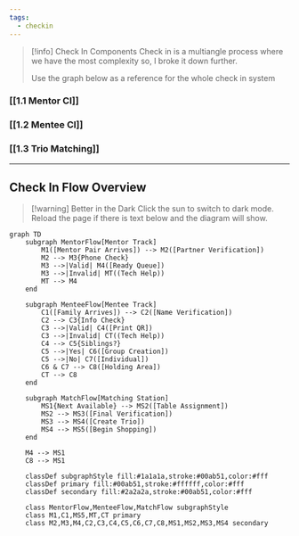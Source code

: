 ```yaml
---
tags:
  - checkin
---
```

> [!info] Check In Components
> Check in is a multiangle process where we have the most complexity so, I broke it down further.
> 
> Use the graph below as a reference for the whole check in system
### [[1.1 Mentor CI]]
### [[1.2 Mentee CI]]
### [[1.3 Trio Matching]]

---
## Check In Flow Overview
> [!warning] Better in the Dark
> Click the sun to switch to dark mode. 
> Reload the page if there is text below and the diagram will show.
```mermaid
graph TD
    subgraph MentorFlow[Mentor Track]
        M1([Mentor Pair Arrives]) --> M2([Partner Verification])
        M2 --> M3{Phone Check}
        M3 -->|Valid| M4([Ready Queue])
        M3 -->|Invalid| MT((Tech Help))
        MT --> M4
    end

    subgraph MenteeFlow[Mentee Track]
        C1([Family Arrives]) --> C2([Name Verification])
        C2 --> C3{Info Check}
        C3 -->|Valid| C4([Print QR])
        C3 -->|Invalid| CT((Tech Help))
        C4 --> C5{Siblings?}
        C5 -->|Yes| C6([Group Creation])
        C5 -->|No| C7([Individual])
        C6 & C7 --> C8([Holding Area])
        CT --> C8
    end

    subgraph MatchFlow[Matching Station]
        MS1{Next Available} --> MS2([Table Assignment])
        MS2 --> MS3([Final Verification])
        MS3 --> MS4([Create Trio])
        MS4 --> MS5([Begin Shopping])
    end

    M4 --> MS1
    C8 --> MS1

    classDef subgraphStyle fill:#1a1a1a,stroke:#00ab51,color:#fff
    classDef primary fill:#00ab51,stroke:#ffffff,color:#fff
    classDef secondary fill:#2a2a2a,stroke:#00ab51,color:#fff

    class MentorFlow,MenteeFlow,MatchFlow subgraphStyle
    class M1,C1,MS5,MT,CT primary
    class M2,M3,M4,C2,C3,C4,C5,C6,C7,C8,MS1,MS2,MS3,MS4 secondary
```
